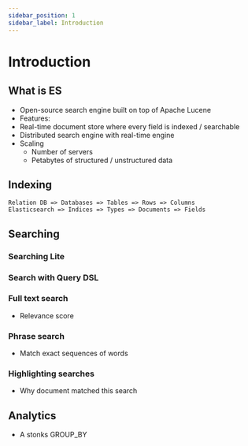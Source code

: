 ```yaml
---
sidebar_position: 1
sidebar_label: Introduction
---
```

# Introduction

## What is ES
- Open-source search engine built on top of Apache Lucene
- Features: 
- Real-time document store where every field is indexed / searchable
- Distributed search engine with real-time engine
- Scaling
	- Number of servers
	- Petabytes of structured / unstructured data

## Indexing
```
Relation DB => Databases => Tables => Rows => Columns
Elasticsearch => Indices => Types => Documents => Fields
```

## Searching
### Searching Lite

### Search with Query DSL

### Full text search
- Relevance score

### Phrase search
- Match exact sequences of words

### Highlighting searches
- Why document matched this search

## Analytics
- A stonks GROUP_BY